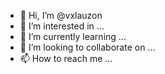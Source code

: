 - 👋 Hi, I’m @vxlauzon
- 👀 I’m interested in ...
- 🌱 I’m currently learning ...
- 💞️ I’m looking to collaborate on ...
- 📫 How to reach me ...

<!---
vxlauzon/vxlauzon is a ✨ special ✨ repository because its `README.md` (this file) appears on your GitHub profile.
You can click the Preview link to take a look at your changes.
--->
